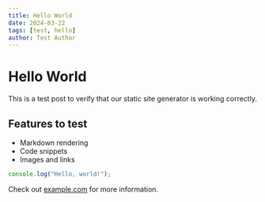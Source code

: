 ```yaml
---
title: Hello World
date: 2024-03-22
tags: [test, hello]
author: Test Author
---
```


# Hello World

This is a test post to verify that our static site generator is working correctly.

## Features to test

- Markdown rendering
- Code snippets
- Images and links

```javascript
console.log("Hello, world!");
```

Check out [example.com](https://example.com) for more information. 